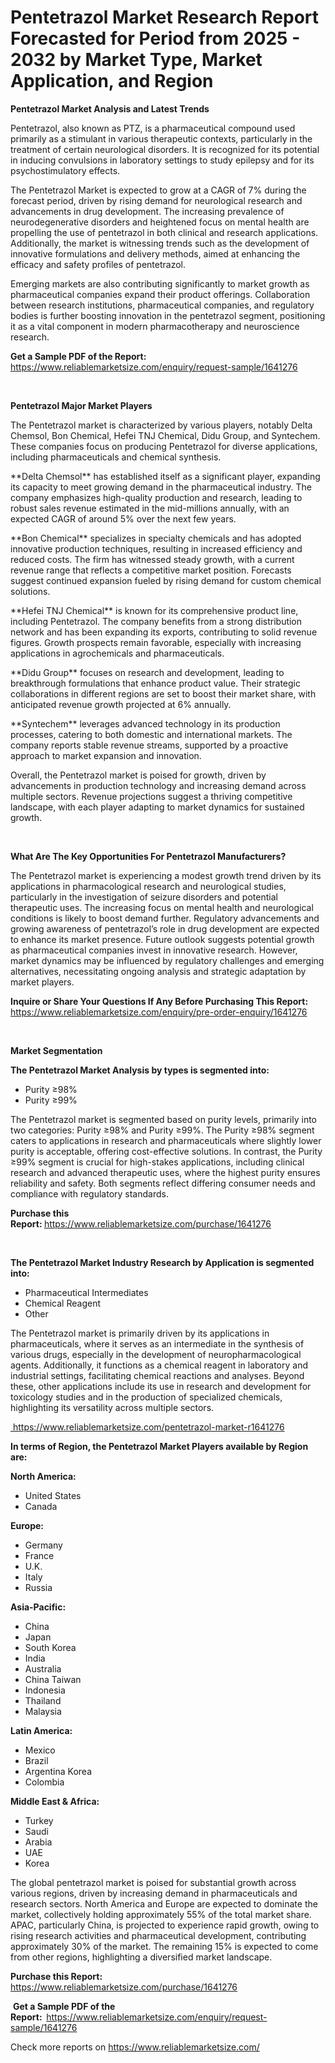 <p><h1>Pentetrazol Market Research Report Forecasted for Period from 2025 -  2032 by Market Type, Market Application, and Region</h1></p><p><strong>Pentetrazol Market Analysis and Latest Trends</strong></p>
<p><p>Pentetrazol, also known as PTZ, is a pharmaceutical compound used primarily as a stimulant in various therapeutic contexts, particularly in the treatment of certain neurological disorders. It is recognized for its potential in inducing convulsions in laboratory settings to study epilepsy and for its psychostimulatory effects. </p><p>The Pentetrazol Market is expected to grow at a CAGR of 7% during the forecast period, driven by rising demand for neurological research and advancements in drug development. The increasing prevalence of neurodegenerative disorders and heightened focus on mental health are propelling the use of pentetrazol in both clinical and research applications. Additionally, the market is witnessing trends such as the development of innovative formulations and delivery methods, aimed at enhancing the efficacy and safety profiles of pentetrazol. </p><p>Emerging markets are also contributing significantly to market growth as pharmaceutical companies expand their product offerings. Collaboration between research institutions, pharmaceutical companies, and regulatory bodies is further boosting innovation in the pentetrazol segment, positioning it as a vital component in modern pharmacotherapy and neuroscience research.</p></p>
<p><strong>Get a Sample PDF of the Report:&nbsp;</strong> <a href="https://www.reliablemarketsize.com/enquiry/request-sample/1641276?utm_campaign=3516&utm_medium=2&utm_source=Github&utm_content=ia&utm_term=02042025&utm_id=pentetrazol">https://www.reliablemarketsize.com/enquiry/request-sample/1641276</a></p>
<p>&nbsp;</p>
<p><strong>Pentetrazol Major Market Players</strong></p>
<p><p>The Pentetrazol market is characterized by various players, notably Delta Chemsol, Bon Chemical, Hefei TNJ Chemical, Didu Group, and Syntechem. These companies focus on producing Pentetrazol for diverse applications, including pharmaceuticals and chemical synthesis.</p><p>**Delta Chemsol** has established itself as a significant player, expanding its capacity to meet growing demand in the pharmaceutical industry. The company emphasizes high-quality production and research, leading to robust sales revenue estimated in the mid-millions annually, with an expected CAGR of around 5% over the next few years.</p><p>**Bon Chemical** specializes in specialty chemicals and has adopted innovative production techniques, resulting in increased efficiency and reduced costs. The firm has witnessed steady growth, with a current revenue range that reflects a competitive market position. Forecasts suggest continued expansion fueled by rising demand for custom chemical solutions.</p><p>**Hefei TNJ Chemical** is known for its comprehensive product line, including Pentetrazol. The company benefits from a strong distribution network and has been expanding its exports, contributing to solid revenue figures. Growth prospects remain favorable, especially with increasing applications in agrochemicals and pharmaceuticals.</p><p>**Didu Group** focuses on research and development, leading to breakthrough formulations that enhance product value. Their strategic collaborations in different regions are set to boost their market share, with anticipated revenue growth projected at 6% annually.</p><p>**Syntechem** leverages advanced technology in its production processes, catering to both domestic and international markets. The company reports stable revenue streams, supported by a proactive approach to market expansion and innovation.</p><p>Overall, the Pentetrazol market is poised for growth, driven by advancements in production technology and increasing demand across multiple sectors. Revenue projections suggest a thriving competitive landscape, with each player adapting to market dynamics for sustained growth.</p></p>
<p>&nbsp;</p>
<p><strong>What Are The Key Opportunities For Pentetrazol Manufacturers?</strong></p>
<p><p>The Pentetrazol market is experiencing a modest growth trend driven by its applications in pharmacological research and neurological studies, particularly in the investigation of seizure disorders and potential therapeutic uses. The increasing focus on mental health and neurological conditions is likely to boost demand further. Regulatory advancements and growing awareness of pentetrazol’s role in drug development are expected to enhance its market presence. Future outlook suggests potential growth as pharmaceutical companies invest in innovative research. However, market dynamics may be influenced by regulatory challenges and emerging alternatives, necessitating ongoing analysis and strategic adaptation by market players.</p></p>
<p><strong>Inquire or Share Your Questions If Any Before Purchasing This Report:</strong> <a href="https://www.reliablemarketsize.com/enquiry/pre-order-enquiry/1641276?utm_campaign=3516&utm_medium=2&utm_source=Github&utm_content=ia&utm_term=02042025&utm_id=pentetrazol">https://www.reliablemarketsize.com/enquiry/pre-order-enquiry/1641276</a></p>
<p>&nbsp;</p>
<p><strong>Market Segmentation</strong></p>
<p><strong>The Pentetrazol Market Analysis by types is segmented into:</strong></p>
<p><ul><li>Purity ≥98%</li><li>Purity ≥99%</li></ul></p>
<p><p>The Pentetrazol market is segmented based on purity levels, primarily into two categories: Purity ≥98% and Purity ≥99%. The Purity ≥98% segment caters to applications in research and pharmaceuticals where slightly lower purity is acceptable, offering cost-effective solutions. In contrast, the Purity ≥99% segment is crucial for high-stakes applications, including clinical research and advanced therapeutic uses, where the highest purity ensures reliability and safety. Both segments reflect differing consumer needs and compliance with regulatory standards.</p></p>
<p><strong>Purchase this Report:&nbsp;</strong><a href="https://www.reliablemarketsize.com/purchase/1641276?utm_campaign=3516&utm_medium=2&utm_source=Github&utm_content=ia&utm_term=02042025&utm_id=pentetrazol">https://www.reliablemarketsize.com/purchase/1641276</a></p>
<p>&nbsp;</p>
<p><strong>The Pentetrazol Market Industry Research by Application is segmented into:</strong></p>
<p><ul><li>Pharmaceutical Intermediates</li><li>Chemical Reagent</li><li>Other</li></ul></p>
<p><p>The Pentetrazol market is primarily driven by its applications in pharmaceuticals, where it serves as an intermediate in the synthesis of various drugs, especially in the development of neuropharmacological agents. Additionally, it functions as a chemical reagent in laboratory and industrial settings, facilitating chemical reactions and analyses. Beyond these, other applications include its use in research and development for toxicology studies and in the production of specialized chemicals, highlighting its versatility across multiple sectors.</p></p>
<p><a href="https://www.reliablemarketsize.com/pentetrazol-market-r1641276?utm_campaign=3516&utm_medium=2&utm_source=Github&utm_content=ia&utm_term=02042025&utm_id=pentetrazol">&nbsp;https://www.reliablemarketsize.com/pentetrazol-market-r1641276</a></p>
<p><strong>In terms of Region, the Pentetrazol Market Players available by Region are:</strong></p>
<p>
    <p> <strong> North America: </strong>
        <ul>
            <li>United States</li>
            <li>Canada</li>
        </ul>
        </p> 
    <p> <strong> Europe: </strong>
        <ul>
            <li>Germany</li>
            <li>France</li>
            <li>U.K.</li>
            <li>Italy</li>
            <li>Russia</li>
        </ul>
        </p> 
    <p> <strong> Asia-Pacific: </strong>
        <ul>
            <li>China</li>
            <li>Japan</li>
            <li>South Korea</li>
            <li>India</li>
            <li>Australia</li>
            <li>China Taiwan</li>
            <li>Indonesia</li>
            <li>Thailand</li>
            <li>Malaysia</li>
        </ul>
        </p> 
    <p> <strong> Latin America: </strong>
        <ul>
            <li>Mexico</li>
            <li>Brazil</li>
            <li>Argentina Korea</li>
            <li>Colombia</li>
        </ul>
        </p> 
    <p> <strong> Middle East & Africa: </strong>
        <ul>
            <li>Turkey</li>
            <li>Saudi</li>
            <li>Arabia</li>
            <li>UAE</li>
            <li>Korea</li>
        </ul>
    </p>
    </p>
<p><p>The global pentetrazol market is poised for substantial growth across various regions, driven by increasing demand in pharmaceuticals and research sectors. North America and Europe are expected to dominate the market, collectively holding approximately 55% of the total market share. APAC, particularly China, is projected to experience rapid growth, owing to rising research activities and pharmaceutical development, contributing approximately 30% of the market. The remaining 15% is expected to come from other regions, highlighting a diversified market landscape.</p></p>
<p><strong>Purchase this Report: </strong><a href="https://www.reliablemarketsize.com/purchase/1641276?utm_campaign=3516&utm_medium=2&utm_source=Github&utm_content=ia&utm_term=02042025&utm_id=pentetrazol">https://www.reliablemarketsize.com/purchase/1641276</a></p>
<p>&nbsp;<strong>Get a Sample PDF of the Report:&nbsp;&nbsp;</strong><a href="https://www.reliablemarketsize.com/enquiry/request-sample/1641276?utm_campaign=3516&utm_medium=2&utm_source=Github&utm_content=ia&utm_term=02042025&utm_id=pentetrazol">https://www.reliablemarketsize.com/enquiry/request-sample/1641276</a></p>
<p><strong></strong></p>
<p>Check more reports on <a href="https://www.reliablemarketsize.com/?utm_campaign=3516&utm_medium=2&utm_source=Github&utm_content=ia&utm_term=02042025&utm_id=pentetrazol">https://www.reliablemarketsize.com/</a></p>